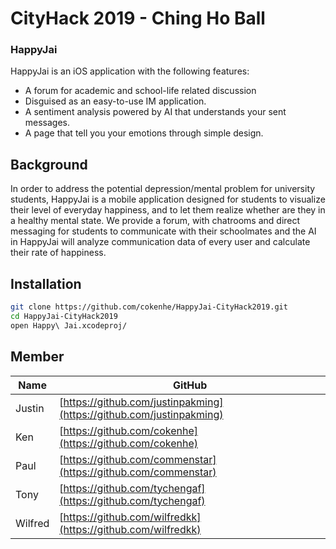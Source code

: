 # CityHack 2019 - Ching Ho Ball
[comment]: # (Author: Justin Cheung, Wilfred)

### HappyJai

HappyJai is an iOS application with the following features:
  - A forum for academic and school-life related discussion
  - Disguised as an easy-to-use IM application.
  - A sentiment analysis powered by AI that understands your sent messages.
  - A page that tell you your emotions through simple design.
 
## Background
In order to address the potential depression/mental problem for university students, HappyJai is a mobile application designed for students to visualize their level of everyday happiness, and to let them realize whether are they in a healthy mental state.
We provide a forum, with chatrooms and direct messaging for students to communicate with their schoolmates and the AI in HappyJai will analyze communication data of every user and calculate their rate of happiness.

## Installation
```sh
git clone https://github.com/cokenhe/HappyJai-CityHack2019.git
cd HappyJai-CityHack2019
open Happy\ Jai.xcodeproj/
```

## Member
| Name | GitHub |
| ------ | ------ |
| Justin | [https://github.com/justinpakming](https://github.com/justinpakming) |
| Ken | [https://github.com/cokenhe](https://github.com/cokenhe) |
| Paul | [https://github.com/commenstar](https://github.com/commenstar) |
| Tony | [https://github.com/tychengaf](https://github.com/tychengaf) |
| Wilfred | [https://github.com/wilfredkk](https://github.com/wilfredkk) |
